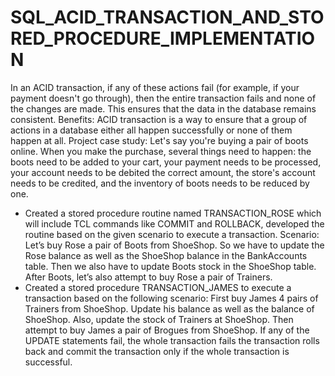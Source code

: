 # SQL_ACID_TRANSACTION_AND_STORED_PROCEDURE_IMPLEMENTATION
In an ACID transaction, if any of these actions fail (for example, if your payment doesn't go through), then the entire transaction fails and none of the changes are made. This ensures that the data in the database remains consistent.
Benefits: ACID transaction is a way to ensure that a group of actions in a database either all happen successfully or none of them happen at all.
Project case study: Let's say you're buying a pair of boots online. When you make the purchase, several things need to happen: the boots need to be added to your cart, your payment needs to be processed, your account needs to be debited the correct amount, the store's account needs to be credited, and the inventory of boots needs to be reduced by one.
- Created a stored procedure routine named TRANSACTION_ROSE which will include TCL commands like COMMIT and ROLLBACK, developed the routine based on the given scenario to execute a transaction. Scenario: Let’s buy Rose a pair of Boots from ShoeShop. So we have to update the Rose balance as well as the ShoeShop balance in the BankAccounts table. Then we also have to update Boots stock in the ShoeShop table. After Boots, let’s also attempt to buy Rose a pair of Trainers.
- Created a stored procedure TRANSACTION_JAMES to execute a transaction based on the following scenario: First buy James 4 pairs of Trainers from ShoeShop. Update his balance as well as the balance of ShoeShop. Also, update the stock of Trainers at ShoeShop. Then attempt to buy James a pair of Brogues from ShoeShop. If any of the UPDATE statements fail, the whole transaction fails the transaction rolls back and commit the transaction only if the whole transaction is successful.
